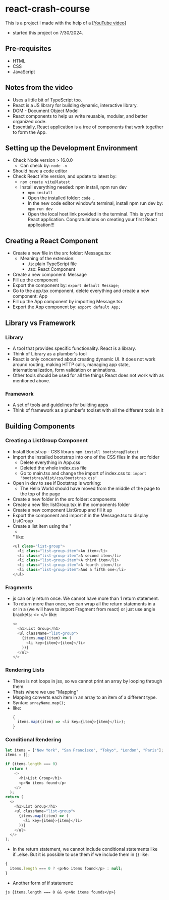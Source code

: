 # react-crash-course

This is a project I made with the help of a [[YouTube video](https://youtu.be/SqcY0GlETPk?si=v7QHHvWtcMI8dY-U)]

- started this project on 7/30/2024.

## Pre-requisites

- HTML
- CSS
- JavaScript

## Notes from the video

- Uses a little bit of TypeScript too.
- React is a JS library for building dynamic, interactive library.
- DOM - Document Object Model
- React components to help us write reusable, modular, and better organized code.
- Essentially, React application is a tree of components that work together to form the App.

## Setting up the Development Environment

- Check Node version > 16.0.0
  - Can check by:
    `node -v`
- Should have a code editor
- Check React Vite version, and update to latest by:
  - `npm create vite@latest`
  - Install everything needed: npm install, npm run dev
    - `npm install`
    - Open the installed folder:
      `code .`
    - In the new code editor window's terminal, install npm run dev by:
      `npm run dev`
    - Open the local host link provided in the terminal. This is your first React application. Congratulations on creating your first React application!!!

## Creating a React Component

- Create a new file in the src folder: Message.tsx
  - Meaning of the extension:
    - .ts: plain TypeScript file
    - .tsx: React Component
- Create a new component: Message
- Fill up the component
- Export the component by:
  `export default Message;`
- Go to the app.tsx component, delete everything and create a new component: App
- Fill up the App component by importing Message.tsx
- Export the App component by:
  `export default App;`

## Library vs Framework

### Library

- A tool that provides specific functionality. React is a library.
- Think of Library as a plumber's tool
- React is only concerned about creating dynamic UI. It does not work around routing, making HTTP calls, managing app state, internationalization, form validation or animations.
- Other tools should be used for all the things React does not work with as mentioned above.

### Framework

- A set of tools and guidelines for building apps
- Think of framework as a plumber's toolset with all the different tools in it

## Building Components

### Creating a ListGroup Component

- Install Bootstrap - CSS library
  `npm install bootstrap@latest`
- Import the installed bootstrap into one of the CSS files in the src folder
  - Delete everything in App.css
  - Deleted the whole index.css file
  - Go to main.tsx and change the import of index.css to:
    `import 'bootstrap/dist/css/bootstrap.css'`
- Open in dev to see if Bootstrap is working:
  - The Hello World should have moved from the middle of the page to the top of the page
- Create a new folder in the src folder: components
- Create a new file: listGroup.tsx in the components folder
- Create a new component ListGroup and fill it up
- Export the component and import it in the Message.tsx to display ListGroup
- Create a list item using the "<ul><li/></ul>" like:
  ```js
  <ul class="list-group">
    <li class="list-group-item">An item</li>
    <li class="list-group-item">A second item</li>
    <li class="list-group-item">A third item</li>
    <li class="list-group-item">A fourth item</li>
    <li class="list-group-item">And a fifth one</li>
  </ul>
  ```

### Fragments

- js can only return once. We cannot have more than 1 return statement.
- To return more than once, we can wrap all the return statements in a <div> or in a <Fragment> (we will have to import Fragment from react) or just use angle brackets: <> </> like:
  ```js
  <>
    <h1>List Group</h1>
    <ul className="list-group">
      {items.map((item) => (
        <li key={item}>{item}</li>
      ))}
    </ul>
  </>
  ```

### Rendering Lists

- There is not loops in jsx, so we cannot print an array by looping through them.
- Thats where we use "Mapping"
- Mapping converts each item in an array to an item of a different type.
- Syntax:
  `arrayName.map();`
- like:
  ```js
  {
    items.map((item) => <li key={item}>{item}</li>);
  }
  ```

### Conditional Rendering

```js
let items = ["New York", "San Francisco", "Tokyo", "London", "Paris"];
items = [];

if (items.length === 0)
  return (
    <>
      <h1>List Group</h1>
      <p>No items found</p>
    </>
  );
return (
  <>
    <h1>List Group</h1>
    <ul className="list-group">
      {items.map((item) => (
        <li key={item}>{item}</li>
      ))}
    </ul>
  </>
);
```

- In the return statement, we cannot include conditional statements like if...else. But it is possible to use them if we include them in {} like:

```js
{
  items.length === 0 ? <p>No items found</p> : null;
}
```

- Another form of if statement:

`js {items.length === 0 && <p>No items founds</p>}`
